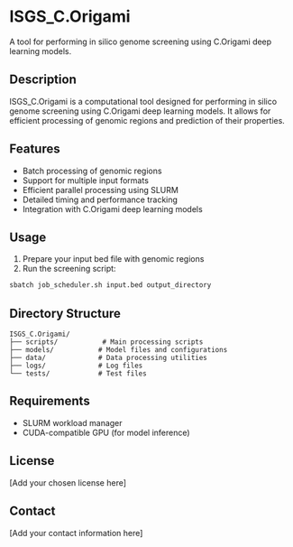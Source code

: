 # ISGS_C.Origami

A tool for performing in silico genome screening using C.Origami deep learning models.

## Description

ISGS_C.Origami is a computational tool designed for performing in silico genome screening using C.Origami deep learning models. It allows for efficient processing of genomic regions and prediction of their properties.

## Features

- Batch processing of genomic regions
- Support for multiple input formats
- Efficient parallel processing using SLURM
- Detailed timing and performance tracking
- Integration with C.Origami deep learning models

## Usage

1. Prepare your input bed file with genomic regions
2. Run the screening script:
```bash
sbatch job_scheduler.sh input.bed output_directory
```

## Directory Structure

```
ISGS_C.Origami/
├── scripts/           # Main processing scripts
├── models/           # Model files and configurations
├── data/             # Data processing utilities
├── logs/             # Log files
└── tests/            # Test files
```

## Requirements

- SLURM workload manager
- CUDA-compatible GPU (for model inference)

## License

[Add your chosen license here]

## Contact

[Add your contact information here] 